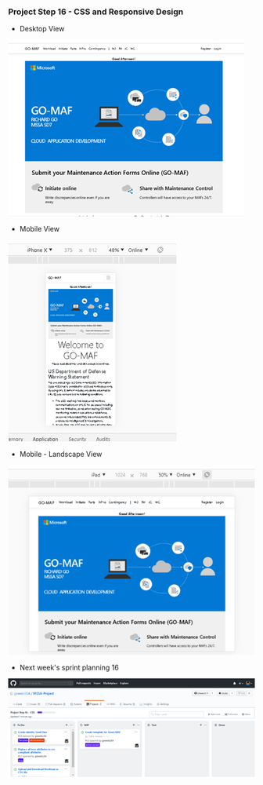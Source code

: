 ### Project Step 16 - CSS and Responsive Design

- Desktop View

![Desktop](https://github.com/gowebUSA/MSSA-Project/blob/master/ProjectSteps/ProjectStep16/files/Desktop-view1.png?raw=true)
- Mobile View

![Mobile](https://github.com/gowebUSA/MSSA-Project/blob/master/ProjectSteps/ProjectStep16/files/Mobile-view1.png?raw=true)
- Mobile - Landscape View

![Mobile Landscape](https://github.com/gowebUSA/MSSA-Project/blob/master/ProjectSteps/ProjectStep16/files/Mobile-Landscape-view1.png?raw=true)
- Next week's sprint planning 16

![Sprint 16](https://github.com/gowebUSA/MSSA-Project/blob/master/ProjectSteps/ProjectStep16/files/sprint-16.png?raw=true)
